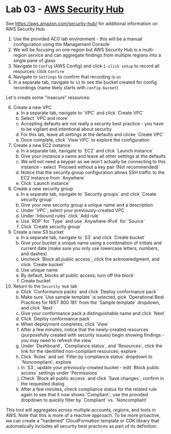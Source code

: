 # Lab 03 - [AWS Security Hub](https://learn.acloud.guru/handson/c084edc8-8e1f-4dfe-9c89-237a229f61d0)

See https://aws.amazon.com/security-hub/ for additional information on AWS Security Hub.

1. Use the provided ACG lab environment - this will be a manual configuration using the Management Console
2. We will be focusing on one region but AWS Security Hub is a multi-region service and can aggregate findings from multiple regions into a single pane of glass
3. Navigate to `Config` (AWS Config) and click `1-click setup` to record all resources; click `Confirm`
4. Navigate to `Settings` to confirm that recording is `on`
5. In a separate tab, navigate to `S3` to see the bucket created for config recordings (name likely starts with `config-bucket`)

Let's create some "insecure" resources:

6. Create a new VPC
    <ol type="a">
    <li>In a separate tab, navigate to `VPC` and click `Create VPC`</li>
    <li>Select `VPC and more`</li>
    <li>Accepting defaults are not really a security best practice - you have to be vigilant and intentional about security</li>
    <li>For this lab, leave all settings at the defaults and clicke `Create VPC`</li>
    <li>Once complete, click `View VPC` to explore the configuration</li>
    </ol>
7. Create a new EC2 instance
    <ol type="a">
    <li>In a separate tab, navigate to `EC2` and click `Launch instance`</li>
    <li>Give your instance a name and leave all other settings at the defaults</li>
    <li>We will not need a keypair as we won't actually be connecting to this instance - select `Proceed without a key pair (Not recommended)`</li>
    <li>Notice that the security group configuration allows SSH traffic to the EC2 instance from `Anywhere`</li>
    <li>Click `Launch instance`</li>
    </ol>
8. Create a new security group
    <ol type="a">
    <li>In a separate tab, navigate to `Security groups` and click `Create security group`</li>
    <li>Give your new security group a unique name and a description</li>
    <li>Under `VPC`, select your previously-created VPC</li>
    <li>Under `Inbound rules` click `Add rule`</li>
    <li>Use `RDP` for `Type` and use `Anywhere-IPv4` for `Source`</li>
    <li>Click `Create security group`</li>
    </ol>
9. Create a new S3 bucket
    <ol type="a">
    <li>In a separate tab, navigate to `S3` and click `Create bucket`</li>
    <li>Give your bucket a unique name using a combination of initials and current date (make sure you only use lowercase letters, numbers, and dashes)</li>
    <li>Uncheck `Block all public access`, click the acknowledgment, and click `Create bucket`</li>
    <li>Use unique name</li>
    <li>By default, blocks all public access; turn off the block</li>
    <li>Create bucket</li>
    </ol>
10. Return to the `Security Hub` tab
    <ol type="a">
    <li>Click `Conformance packs` and click `Deploy conformance pack`</li>
    <li>Make sure `Use sample template` is selected, pick `Operational Best Practices for NIST 800 181` from the `Sample template` dropdown, and click `Next`</li>
    <li>Give your conformance pack a distinguishable name and click `Next`</li>
    <li>Click `Deploy conformance pack`</li>
    <li>When deployment completes, click `View`</li>
    <li>After a few minutes, notice that the newly-created resources (purposefully created with security issues) begin showing findings - you may need to refresh the view</li>
    <li>Under `Dashboard`, `Compliance status`, and `Resources`, click the link for the identified non-compliant resources; explore</li>
    <li>Click `Rules` and set `Filter by compliance status` dropdown to `Noncompliant`; explore</li>
    <li>In `S3`, update your previously-created bucket - edit `Block public access` settings under `Permissions`</li>
    <li>Check `Block all public access` and click `Save changes`; confirm in the requested dialog</li>
    <li>After a few minutes, check compliance status for the related rule again to see that it now shows `Compliant`; use the provided dropdown to quickly filter by `Compliant` vs. `Noncompliant`</li>
    </ol>

This tool will aggregates across multiple accounts, regions, and tools in AWS. Note that this is more of a reactive approach. To be more proactive, we can create a "hardened" CloudFormation template or CDK library that automatically includes all security best practices as part of its definition.
